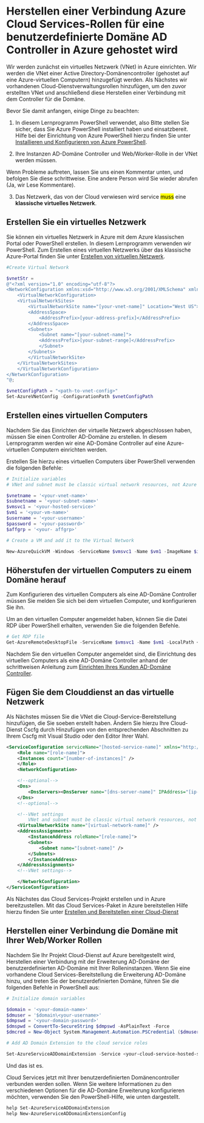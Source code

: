 <properties
  pageTitle="Herstellen einer Verbindung eine benutzerdefinierte Domänencontroller mit einem Cloud-Dienst | Microsoft Azure"
  description="Erfahren Sie, wie Ihre Web/Worker-Rollen mit PowerShell und AD-Domäne Erweiterung mithilfe einer benutzerdefinierten AD-Domäne verbinden"
  services="cloud-services"
  documentationCenter=""
  authors="Thraka"
  manager="timlt"
  editor=""/>

  <tags
    ms.service="cloud-services"
    ms.workload="tbd"
    ms.tgt_pltfrm="na"
    ms.devlang="na"
    ms.topic="article"
    ms.date="10/21/2016"
    ms.author="adegeo"/>

# <a name="connecting-azure-cloud-services-roles-to-a-custom-ad-domain-controller-hosted-in-azure"></a>Herstellen einer Verbindung Azure Cloud Services-Rollen für eine benutzerdefinierte Domäne AD Controller in Azure gehostet wird

Wir werden zunächst ein virtuelles Netzwerk (VNet) in Azure einrichten. Wir werden die VNet einer Active Directory-Domänencontroller (gehostet auf eine Azure-virtuellen Computern) hinzugefügt werden. Als Nächstes wir vorhandenen Cloud-Dienstverwaltungsrollen hinzufügen, um den zuvor erstellten VNet und anschließend diese Herstellen einer Verbindung mit dem Controller für die Domäne.

Bevor Sie damit anfangen, einige Dinge zu beachten:

1.  In diesem Lernprogramm PowerShell verwendet, also Bitte stellen Sie sicher, dass Sie Azure PowerShell installiert haben und einsatzbereit. Hilfe bei der Einrichtung von Azure PowerShell hierzu finden Sie unter [Installieren und Konfigurieren von Azure PowerShell](../powershell-install-configure.md).

2.  Ihre Instanzen AD-Domäne Controller und Web/Worker-Rolle in der VNet werden müssen.

Wenn Probleme auftreten, lassen Sie uns einen Kommentar unten, und befolgen Sie diese schrittweise. Eine andere Person wird Sie wieder abrufen (Ja, wir Lese Kommentare).

3. Das Netzwerk, das von der Cloud verwiesen wird service <mark>muss</mark> eine **klassische virtuelles Netzwerk**.

## <a name="create-a-virtual-network"></a>Erstellen Sie ein virtuelles Netzwerk

Sie können ein virtuelles Netzwerk in Azure mit dem Azure klassischen Portal oder PowerShell erstellen. In diesem Lernprogramm verwenden wir PowerShell. Zum Erstellen eines virtuellen Netzwerks über das klassische Azure-Portal finden Sie unter [Erstellen von virtuellen Netzwerk](../virtual-network/virtual-networks-create-vnet-arm-pportal.md).

```powershell
#Create Virtual Network

$vnetStr =
@"<?xml version="1.0" encoding="utf-8"?>
<NetworkConfiguration xmlns:xsd="http://www.w3.org/2001/XMLSchema" xmlns:xsi="http://www.w3.org/2001/XMLSchema-instance" xmlns="http://schemas.microsoft.com/ServiceHosting/2011/07/NetworkConfiguration">
    <VirtualNetworkConfiguration>
    <VirtualNetworkSites>
        <VirtualNetworkSite name="[your-vnet-name]" Location="West US">
        <AddressSpace>
            <AddressPrefix>[your-address-prefix]</AddressPrefix>
        </AddressSpace>
        <Subnets>
            <Subnet name="[your-subnet-name]">
            <AddressPrefix>[your-subnet-range]</AddressPrefix>
            </Subnet>
        </Subnets>
        </VirtualNetworkSite>
    </VirtualNetworkSites>
    </VirtualNetworkConfiguration>
</NetworkConfiguration>
"@;

$vnetConfigPath = "<path-to-vnet-config>"
Set-AzureVNetConfig -ConfigurationPath $vnetConfigPath
```

## <a name="create-a-virtual-machine"></a>Erstellen eines virtuellen Computers

Nachdem Sie das Einrichten der virtuelle Netzwerk abgeschlossen haben, müssen Sie einen Controller AD-Domäne zu erstellen. In diesem Lernprogramm werden wir eine AD-Domäne Controller auf eine Azure-virtuellen Computern einrichten werden.

Erstellen Sie hierzu eines virtuellen Computers über PowerShell verwenden die folgenden Befehle:

```powershell
# Initialize variables
# VNet and subnet must be classic virtual network resources, not Azure Resource Manager resources.

$vnetname = '<your-vnet-name>'
$subnetname = '<your-subnet-name>'
$vmsvc1 = '<your-hosted-service>'
$vm1 = '<your-vm-name>'
$username = '<your-username>'
$password = '<your-password>'
$affgrp = '<your- affgrp>'

# Create a VM and add it to the Virtual Network

New-AzureQuickVM -Windows -ServiceName $vmsvc1 -Name $vm1 -ImageName $imgname -AdminUsername $username -Password $password -AffinityGroup $affgrp -SubnetNames $subnetname -VNetName $vnetname
```

## <a name="promote-your-virtual-machine-to-a-domain-controller"></a>Höherstufen der virtuellen Computers zu einem Domäne herauf
Zum Konfigurieren des virtuellen Computers als eine AD-Domäne Controller müssen Sie melden Sie sich bei dem virtuellen Computer, und konfigurieren Sie ihn.

Um an den virtuellen Computer angemeldet haben, können Sie die Datei RDP über PowerShell erhalten, verwenden Sie die folgenden Befehle.

```powershell
# Get RDP file
Get-AzureRemoteDesktopFile -ServiceName $vmsvc1 -Name $vm1 -LocalPath <rdp-file-path>
```

Nachdem Sie den virtuellen Computer angemeldet sind, die Einrichtung des virtuellen Computers als eine AD-Domäne Controller anhand der schrittweisen Anleitung zum [Einrichten Ihres Kunden AD-Domäne Controller](http://social.technet.microsoft.com/wiki/contents/articles/12370.windows-server-2012-set-up-your-first-domain-controller-step-by-step.aspx).

## <a name="add-your-cloud-service-to-the-virtual-network"></a>Fügen Sie dem Clouddienst an das virtuelle Netzwerk

Als Nächstes müssen Sie die VNet die Cloud-Service-Bereitstellung hinzufügen, die Sie soeben erstellt haben. Ändern Sie hierzu Ihre Cloud-Dienst Cscfg durch Hinzufügen von den entsprechenden Abschnitten zu Ihrem Cscfg mit Visual Studio oder den Editor Ihrer Wahl.

```xml
<ServiceConfiguration serviceName="[hosted-service-name]" xmlns="http://schemas.microsoft.com/ServiceHosting/2008/10/ServiceConfiguration" osFamily="[os-family]" osVersion="*">
    <Role name="[role-name]">
    <Instances count="[number-of-instances]" />
    </Role>
    <NetworkConfiguration>

    <!--optional-->
    <Dns>
        <DnsServers><DnsServer name="[dns-server-name]" IPAddress="[ip-address]" /></DnsServers>
    </Dns>
    <!--optional-->

    <!--VNet settings
        VNet and subnet must be classic virtual network resources, not Azure Resource Manager resources.-->
    <VirtualNetworkSite name="[virtual-network-name]" />
    <AddressAssignments>
        <InstanceAddress roleName="[role-name]">
        <Subnets>
            <Subnet name="[subnet-name]" />
        </Subnets>
        </InstanceAddress>
    </AddressAssignments>
    <!--VNet settings-->

    </NetworkConfiguration>
</ServiceConfiguration>
```

Als Nächstes das Cloud Services-Projekt erstellen und in Azure bereitzustellen. Mit das Cloud Services-Paket in Azure bereitstellen Hilfe hierzu finden Sie unter [Erstellen und Bereitstellen einer Cloud-Dienst](cloud-services-how-to-create-deploy.md#deploy)

## <a name="connect-your-webworker-roles-to-the-domain"></a>Herstellen einer Verbindung die Domäne mit Ihrer Web/Worker Rollen

Nachdem Sie Ihr Projekt Cloud-Dienst auf Azure bereitgestellt wird, Herstellen einer Verbindung mit der Erweiterung AD-Domäne der benutzerdefinierten AD-Domäne mit Ihrer Rolleninstanzen. Wenn Sie eine vorhandene Cloud Services-Bereitstellung die Erweiterung AD-Domäne hinzu, und treten Sie der benutzerdefinierten Domäne, führen Sie die folgenden Befehle in PowerShell aus:

```powershell
# Initialize domain variables

$domain = '<your-domain-name>'
$dmuser = '$domain\<your-username>'
$dmpswd = '<your-domain-password>'
$dmspwd = ConvertTo-SecureString $dmpswd -AsPlainText -Force
$dmcred = New-Object System.Management.Automation.PSCredential ($dmuser, $dmspwd)

# Add AD Domain Extension to the cloud service roles

Set-AzureServiceADDomainExtension -Service <your-cloud-service-hosted-service-name> -Role <your-role-name> -Slot <staging-or-production> -DomainName $domain -Credential $dmcred -JoinOption 35
```

Und das ist es.

Cloud Services jetzt mit Ihrer benutzerdefinierten Domänencontroller verbunden werden sollen. Wenn Sie weitere Informationen zu den verschiedenen Optionen für die AD-Domäne Erweiterung konfigurieren möchten, verwenden Sie den PowerShell-Hilfe, wie unten dargestellt.

```powershell
help Set-AzureServiceADDomainExtension
help New-AzureServiceADDomainExtensionConfig
```
